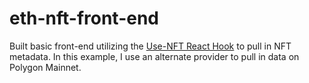 # eth-nft-front-end

Built basic front-end utilizing the [Use-NFT React Hook](https://github.com/spectrexyz/use-nft) to pull in NFT metadata. In this example, I use an alternate provider to pull in data on Polygon Mainnet.
